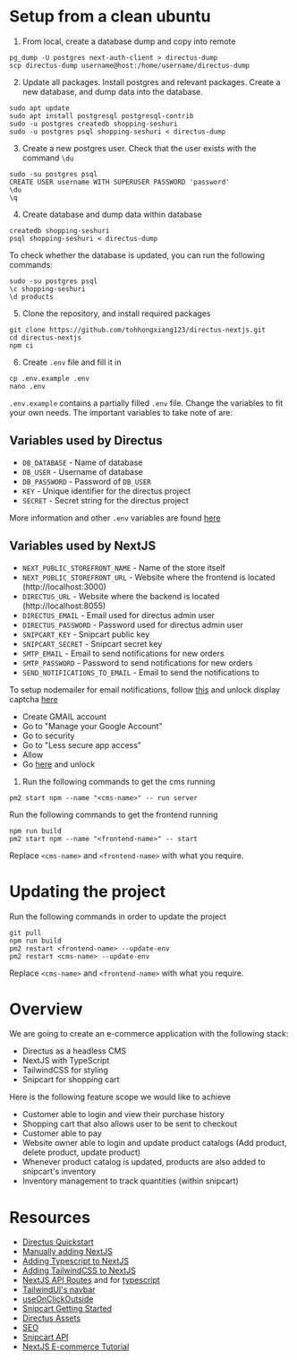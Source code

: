 # Setup from a clean ubuntu

1. From local, create a database dump and copy into remote

```
pg_dump -U postgres next-auth-client > directus-dump 
scp directus-dump username@host:/home/username/directus-dump
```

2. Update all packages. Install postgres and relevant packages. Create a new database, and dump data into the database.

```
sudo apt update
sudo apt install postgresql postgresql-contrib
sudo -u postgres createdb shopping-seshuri
sudo -u postgres psql shopping-seshuri < directus-dump
```

3. Create a new postgres user. Check that the user exists with the command `\du`

```
sudo -su postgres psql
CREATE USER username WITH SUPERUSER PASSWORD 'password'
\du
\q
```

4. Create database and dump data within database

```
createdb shopping-seshuri
psql shopping-seshuri < directus-dump
```

To check whether the database is updated, you can run the following commands:

```
sudo -su postgres psql
\c shopping-seshuri
\d products
```

5. Clone the repository, and install required packages

```
git clone https://github.com/tohhongxiang123/directus-nextjs.git
cd directus-nextjs
npm ci
```

6. Create `.env` file and fill it in

```
cp .env.example .env
nano .env
```

`.env.example` contains a partially filled `.env` file. Change the variables to fit your own needs. The important variables to take note of are:

## Variables used by Directus
- `DB_DATABASE` - Name of database
- `DB_USER` - Username of database
- `DB_PASSWORD` - Password of `DB_USER`
- `KEY` - Unique identifier for the directus project
- `SECRET` - Secret string for the directus project

More information and other `.env` variables are found [here](https://docs.directus.io/reference/environment-variables/#security)

## Variables used by NextJS
- `NEXT_PUBLIC_STOREFRONT_NAME` - Name of the store itself
- `NEXT_PUBLIC_STOREFRONT_URL` - Website where the frontend is located (http://localhost:3000)
- `DIRECTUS_URL` - Website where the backend is located (http://localhost:8055)
- `DIRECTUS_EMAIL` - Email used for directus admin user
- `DIRECTUS_PASSWORD` - Password used for directus admin user
- `SNIPCART_KEY` - Snipcart public key
- `SNIPCART_SECRET` - Snipcart secret key
- `SMTP_EMAIL` - Email to send notifications for new orders
- `SMTP_PASSWORD` - Password to send notifications for new orders
- `SEND_NOTIFICATIONS_TO_EMAIL` - Email to send the notifications to

To setup nodemailer for email notifications, follow [this](https://medium.com/nerd-for-tech/coding-a-contact-form-with-next-js-and-nodemailer-d3a8dc6cd645) and unlock display captcha [here](https://accounts.google.com/DisplayUnlockCaptcha)

- Create GMAIL account
- Go to "Manage your Google Account"
- Go to security
- Go to "Less secure app access"
- Allow
- Go [here](https://accounts.google.com/DisplayUnlockCaptcha) and unlock

1. Run the following commands to get the cms running

```
pm2 start npm --name "<cms-name>" -- run server
```

Run the following commands to get the frontend running

```
npm run build
pm2 start npm --name "<frontend-name>" -- start
```

Replace `<cms-name>` and `<frontend-name>` with what you require.

# Updating the project

Run the following commands in order to update the project

```
git pull
npm run build
pm2 restart <frontend-name> --update-env
pm2 restart <cms-name> --update-env
```

Replace `<cms-name>` and `<frontend-name>` with what you require.

# Overview

We are going to create an e-commerce application with the following stack:

- Directus as a headless CMS
- NextJS with TypeScript
- TailwindCSS for styling
- Snipcart for shopping cart

Here is the following feature scope we would like to achieve

- Customer able to login and view their purchase history
- Shopping cart that also allows user to be sent to checkout
- Customer able to pay
- Website owner able to login and update product catalogs (Add product, delete product, update product)
- Whenever product catalog is updated, products are also added to snipcart's inventory
- Inventory management to track quantities (within snipcart)

# Resources

- [Directus Quickstart](https://docs.directus.io/getting-started/quickstart/)
- [Manually adding NextJS](https://nextjs.org/docs#manual-setup)
- [Adding Typescript to NextJS](https://nextjs.org/docs/basic-features/typescript)
- [Adding TailwindCSS to NextJS](https://tailwindcss.com/docs/guides/nextjs)
- [NextJS API Routes](https://nextjs.org/docs/api-routes/introduction) and for [typescript](https://nextjs.org/docs/basic-features/typescript#api-routes)
- [TailwindUI's navbar](https://tailwindui.com/components/application-ui/navigation/navbars)
- [useOnClickOutside](https://usehooks.com/useOnClickOutside/)
- [Snipcart Getting Started](https://docs.snipcart.com/v3/setup/installation)
- [Directus Assets](https://docs.directus.io/reference/api/assets/)
- [SEO](https://snipcart.com/blog/react-nextjs-single-page-application-seo)
- [Snipcart API](https://docs.snipcart.com/v3/api-reference/introduction)
- [NextJS E-commerce Tutorial](https://snipcart.com/blog/react-ecommerce-tutorial)